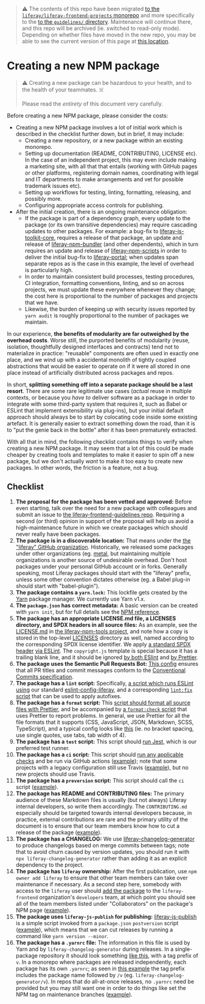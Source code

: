 > :warning: The contents of this repo have been migrated [to the `liferay/liferay-frontend-projects` monorepo](https://github.com/liferay/liferay-frontend-projects) and more specifically to the [to the `guidelines/` directory](https://github.com/liferay/liferay-frontend-projects/tree/master/guidelines). Maintenance will continue there, and this repo will be archived (ie. switched to read-only mode). Depending on whether files have moved in the new repo, you may be able to see the current version of this page at [this location](https://github.com/liferay/liferay-frontend-projects/tree/master/guidelines/general/creating_a_new_npm_package.md).

# Creating a new NPM package

> :warning: Creating a new package can be hazardous to your health, and to the health of your teammates. :skull_and_crossbones:
>
> Please read the _entirety_ of this document very carefully.

Before creating a new NPM package, please consider the costs:

-   Creating a new NPM package involves a lot of initial work which is described in the checklist further down, but in brief, it may include:
    -   Creating a new repository, or a new package within an existing monorepo.
    -   Setting up documentation (README, CONTRIBUTING, LICENSE etc). In the case of an independent project, this may even include making a marketing site, with all that that entails (working with GitHub pages or other platforms, registering domain names, coordinating with legal and IT departments to make arrangements and vet for possible trademark issues etc).
    -   Setting up workflows for testing, linting, formatting, releasing, and possibly more.
    -   Configuring appropriate access controls for publishing.
-   After the initial creation, there is an ongoing maintenance obligation:
    -   If the package is part of a dependency graph, every update to the package (or its own transitive dependencies) may require cascading updates to other packages. For example: a bug-fix to [liferay-js-toolkit-core](https://github.com/liferay/liferay-js-toolkit/tree/3.x-WIP/packages/liferay-js-toolkit-core), requires a release of that package, an update and release of [liferay-npm-bundler](https://github.com/liferay/liferay-js-toolkit/tree/3.x-WIP/packages/liferay-npm-bundler) (and other dependents), which in turn requires an update and release of [liferay-npm-scripts](https://github.com/liferay/liferay-npm-tools/tree/master/packages/liferay-npm-scripts) in order to deliver the initial bug-fix to [liferay-portal](https://github.com/liferay/liferay-portal); when updates span separate repos as is the case in this example, the level of overhead is particularly high.
    -   In order to maintain consistent build processes, testing procedures, CI integration, formatting conventions, linting, and so on across projects, we must update these everywhere whenever they change; the cost here is proportional to the number of packages and projects that we have.
    -   Likewise, the burden of keeping up with security issues reported by `yarn audit` is roughly proportional to the number of packages we maintain.

In our experience, **the benefits of modularity are far outweighed by the overhead costs**. Worse still, the purported benefits of modularity (reuse, isolation, thoughtfully designed interfaces and contracts) tend not to materialize in practice: "reusable" components are often used in exactly one place, and we wind up with a accidental monolith of tightly coupled abstractions that would be easier to operate on if it were all stored in one place instead of artificially distributed across packages and repos.

In short, **splitting something off into a separate package should be a last resort**. There are some rare legitimate use cases (_actual_ reuse in multiple contexts, or because you _have to_ deliver software as a package in order to integrate with some third-party system that requires it, such as Babel or ESLint that implement extensibility via plug-ins), but your initial default approach should always be to start by colocating code inside some existing artefact. It is generally easier to extract something down the road, than it is to "put the genie back in the bottle" after it has been prematurely extracted.

With all that in mind, the following checklist contains things to verify when creating a new NPM package. It may seem that a lot of this could be made cheaper by creating tools and templates to make it easier to spin off a new package, but we don't actually _want_ to make it too easy to create new packages. In other words, the friction is a feature, not a bug.

## Checklist

1. **The proposal for the package has been vetted and approved:** Before even starting, talk over the need for a new package with colleagues and submit an issue to [the liferay-frontend-guidelines repo](https://github.com/liferay/liferay-frontend-guidelines/issues). Requiring a second (or third) opinion in support of the proposal will help us avoid a high-maintenance future in which we create packages which should never really have been packages.
2. **The package is in a discoverable location:** That means under the [the "liferay" GitHub organization](https://github.com/liferay). Historically, we released some packages under other organizations (eg. [metal](https://github.com/metal), but maintaining multiple organizations is another source of undesirable overhead. Don't host packages under your personal GitHub account or in forks. Generally speaking, most Liferay packages should start with the "liferay" prefix, unless some other convention dictates otherwise (eg. a Babel plug-in should start with "babel-plugin").
3. **The package contains a `yarn.lock`:** This lockfile gets created by the [Yarn](https://github.com/yarnpkg/yarn) package manager. We currently use Yarn v1.x.
4. **The `package.json` has correct metadata:** A basic version can be created with `yarn init`, but for full details see the [NPM reference](https://docs.npmjs.com/configuring-npm/package-json.html).
5. **The package has an appropriate LICENSE.md file, a LICENSES directory, and SPDX headers in all source files:** As an example, see the [LICENSE.md](https://github.com/liferay/liferay-npm-tools/blob/master/LICENSE.md) in [the liferay-npm-tools project](https://github.com/liferay/liferay-npm-tools), and note how a copy is stored in the top-level [LICENSES](https://github.com/liferay/liferay-npm-tools/tree/master/LICENSES) directory as well, named according to the corresponding SPDX license identifier. We apply [a standard SPDX header](https://github.com/liferay/liferay-npm-tools/blob/master/copyright.js) [via ESLint](https://github.com/liferay/liferay-npm-tools/blob/e8694e8bd6042dc7d81e174c8379322e8d3b6cb1/.eslintrc.js#L20-L25). The `copyright.js` template is special because it has a trailing blank line, and it should be ignored [by both ESlint](https://github.com/liferay/liferay-npm-tools/blob/master/.eslintignore) and [by Prettier](https://github.com/liferay/liferay-npm-tools/blob/master/.prettierignore).
6. **The package uses the Semantic Pull Requests Bot:** [This config](https://github.com/liferay/liferay-npm-tools/blob/master/.github/semantic.yml) ensures that all PR titles and commit messages conform to the [Conventional Commits specification](https://www.conventionalcommits.org/en/v1.0.0/).
7. **The package has a `lint` script:** Specifically, [a script which runs ESLint](https://github.com/liferay/liferay-npm-tools/blob/e8694e8bd6042dc7d81e174c8379322e8d3b6cb1/package.json#L20) [using](https://github.com/liferay/liferay-npm-tools/blob/e8694e8bd6042dc7d81e174c8379322e8d3b6cb1/.eslintrc.js#L14) our standard [eslint-config-liferay](https://github.com/liferay/eslint-config-liferay), and a corresponding [`lint:fix` script](https://github.com/liferay/liferay-npm-tools/blob/e8694e8bd6042dc7d81e174c8379322e8d3b6cb1/package.json#L21) that can be used to apply autofixes.
8. **The package has a `format` script:** This [script should format all source files with Prettier](https://github.com/liferay/liferay-npm-tools/blob/e8694e8bd6042dc7d81e174c8379322e8d3b6cb1/package.json#L18), and be accompanied by [a `format:check` script](https://github.com/liferay/liferay-npm-tools/blob/e8694e8bd6042dc7d81e174c8379322e8d3b6cb1/package.json#L19) that uses Prettier to report problems. In general, we use Prettier for all the file formats that it supports (CSS, JavaScript, JSON, Markdown, SCSS, TypeScript), and a typical config looks like [this](https://github.com/liferay/liferay-npm-tools/blob/master/.prettierrc.js) (ie. no bracket spacing, use single quotes, use tabs, tab width of 4).
9. **The package has a `test` script:** This script should [run Jest](https://github.com/liferay/liferay-npm-tools/blob/e8694e8bd6042dc7d81e174c8379322e8d3b6cb1/package.json#L23), which is our preferred test runner.
10. **The package has a `ci` script:** This script should [run any applicable checks](https://github.com/liferay/liferay-npm-tools/blob/e8694e8bd6042dc7d81e174c8379322e8d3b6cb1/package.json#L17) and be run via GitHub actions ([example](https://github.com/liferay/eslint-config-liferay/blob/master/.github/workflows/ci.yml)); note that some projects with a legacy configuration still use Travis ([example](https://github.com/liferay/liferay-npm-tools/blob/e8694e8bd6042dc7d81e174c8379322e8d3b6cb1/.travis.yml)), but no new projects should use Travis.
11. **The package has a `preversion` script:** This script should call the `ci` script ([example](https://github.com/liferay/eslint-config-liferay/blob/f601126eab23607ee569a4d3a8b218b3be967a0d/package.json#L57)).
12. **The package has README and CONTRIBUTING files:** The primary audience of these Markdown files is usually (but not always) Liferay internal developers, so write them accordingly. The `CONTRIBUTING.md` especially should be targeted towards internal developers because, in practice, external contributions are rare and the primary utility of the document is to ensure that our team members know how to cut a release of the package ([example](https://github.com/liferay/liferay-npm-tools/blob/master/CONTRIBUTING.md)).
13. **The package has a CHANGELOG:** We use [liferay-changelog-generator](https://github.com/liferay/liferay-npm-tools/tree/master/packages/liferay-changelog-generator) to produce changelogs based on merge commits between tags; note that to avoid churn caused by version updates, you should run it with `npx liferay-changelog-generator` rather than adding it as an explicit dependency to the project.
14. **The package has `liferay` ownership:** After the first publication, use `npm owner add liferay` to ensure that other team members can take over maintenance if necessary. As a second step here, somebody with access to the `liferay` user should [add the package](https://www.npmjs.com/settings/liferay-frontend/teams/team/developers/access) to the `liferay-frontend` organization's `developers` team, at which point you should see all of the team members listed under "Collaborators" on the package's NPM page ([example](https://www.npmjs.com/package/liferay-link-checker)).
15. **The package uses `liferay-js-publish` for publishing:** [liferay-js-publish](https://github.com/liferay/liferay-npm-tools/tree/master/packages/liferay-js-publish) is a simple script invoked from a `package.json` `postversion` script ([example](https://github.com/liferay/eslint-config-liferay/blob/f601126eab23607ee569a4d3a8b218b3be967a0d/package.json#L56)), which means that we can cut releases by running a command like `yarn version --minor`.
16. **The package has a `.yarnrc` file:** The information in this file is used by Yarn and by `liferay-changelog-generator` during releases. In a single-package repository it should look something [like this](https://github.com/liferay/eslint-config-liferay/blob/master/.yarnrc), with a tag prefix of `v`. In a monorepo where packages are released independently, each package has its own `.yarnrc`; as seen in [this example](https://github.com/liferay/liferay-npm-tools/blob/master/packages/liferay-changelog-generator/.yarnrc) the tag prefix includes the package name followed by `/v` (eg. `liferay-changelog-generator/v`). In repos that do all-at-once releases, no `.yarnrc` need be provided but you may still want one in order to do things like set the NPM tag on maintenance branches ([example](https://github.com/liferay/liferay-js-themes-toolkit/blob/9.x/.yarnrc)).
